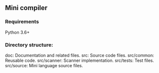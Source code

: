 ## Mini compiler

### Requirements
Python 3.6+

### Directory structure:
doc: Documentation and related files. 
src: Source code files. 
src/common: Reusable code. 
src/scanner: Scanner implementation. 
src/tests: Test files. 
src/source: Mini language source files. 